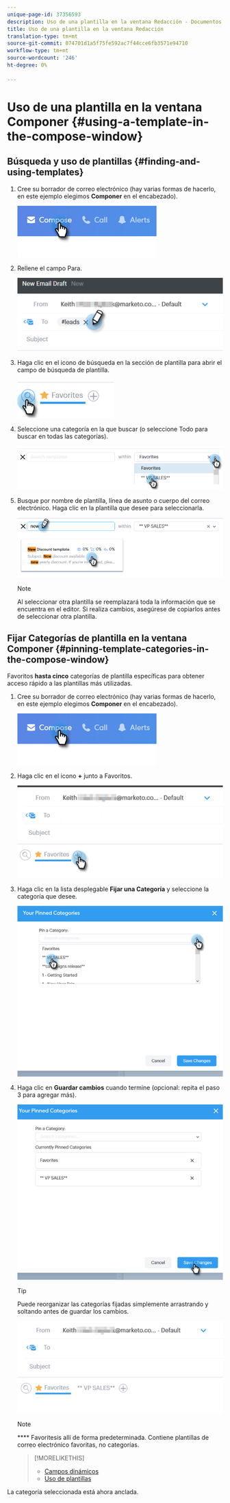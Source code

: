 ```yaml
---
unique-page-id: 37356593
description: Uso de una plantilla en la ventana Redacción - Documentos de marketing - Documentación del producto
title: Uso de una plantilla en la ventana Redacción
translation-type: tm+mt
source-git-commit: 074701d1a5f75fe592ac7f44cce6fb3571e94710
workflow-type: tm+mt
source-wordcount: '246'
ht-degree: 0%

---
```



# Uso de una plantilla en la ventana Componer {#using-a-template-in-the-compose-window}

## Búsqueda y uso de plantillas {#finding-and-using-templates}

1. Cree su borrador de correo electrónico (hay varias formas de hacerlo, en este ejemplo elegimos **Componer** en el encabezado).

   ![](assets/one-6.png)

1. Rellene el campo Para.

   ![](assets/searching-two.png)

1. Haga clic en el icono de búsqueda en la sección de plantilla para abrir el campo de búsqueda de plantilla.

   ![](assets/searching-three.png)

1. Seleccione una categoría en la que buscar (o seleccione Todo para buscar en todas las categorías).

   ![](assets/searching-four.png)

1. Busque por nombre de plantilla, línea de asunto o cuerpo del correo electrónico. Haga clic en la plantilla que desee para seleccionarla.

   ![](assets/searching-five.png)

   >[!NOTE]
   >
   >Al seleccionar otra plantilla se reemplazará toda la información que se encuentra en el editor. Si realiza cambios, asegúrese de copiarlos antes de seleccionar otra plantilla.

## Fijar Categorías de plantilla en la ventana Componer {#pinning-template-categories-in-the-compose-window}

Favoritos **hasta cinco** categorías de plantilla específicas para obtener acceso rápido a las plantillas más utilizadas.

1. Cree su borrador de correo electrónico (hay varias formas de hacerlo, en este ejemplo elegimos **Componer** en el encabezado).

   ![](assets/one-6.png)

1. Haga clic en el icono **+** junto a Favoritos.

   ![](assets/pinning-two.png)

1. Haga clic en la lista desplegable **Fijar una Categoría** y seleccione la categoría que desee.

   ![](assets/pinning-three.png)

1. Haga clic en **Guardar cambios** cuando termine (opcional: repita el paso 3 para agregar más).

   ![](assets/pinning-four.png)

   >[!TIP]
   >
   >Puede reorganizar las categorías fijadas simplemente arrastrando y soltando antes de guardar los cambios.

   ![](assets/pinning-five.png)

   >[!NOTE]
   >
   >**** Favoritesis allí de forma predeterminada. Contiene plantillas de correo electrónico favoritas, no categorías.

   >[!MORELIKETHIS]
   >
   >
   >    
   >    
   >    * [Campos dinámicos](http://docs.marketo.com/x/wwDb)
   >    * [Uso de plantillas](http://docs.marketo.com/display/DOCS/Templates)


La categoría seleccionada está ahora anclada.